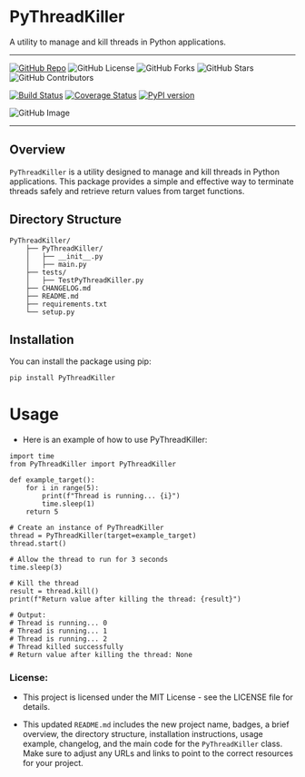 # PyThreadKiller
A utility to manage and kill threads in Python applications.
* ***
[![GitHub Repo](https://img.shields.io/badge/GitHub-Repository-181717?style=for-the-badge&logo=github)](https://github.com/kumarmuthu)
![GitHub License](https://img.shields.io/github/license/kumarmuthu/kumarmuthu?style=for-the-badge)
![GitHub Forks](https://img.shields.io/github/forks/kumarmuthu/kumarmuthu?style=for-the-badge)
![GitHub Stars](https://img.shields.io/github/stars/kumarmuthu/kumarmuthu?style=for-the-badge)
![GitHub Contributors](https://img.shields.io/github/contributors/kumarmuthu/kumarmuthu?style=for-the-badge)


[![Build Status](https://travis-ci.org/kumarmuthu/PyThreadKiller.svg?branch=master)](https://travis-ci.org/kumarmuthu/PyThreadKiller)
[![Coverage Status](https://coveralls.io/repos/github/kumarmuthu/PrivateLogic/tree/main/PythonLogic/PyThreadKiller/badge.svg?branch=master)](https://coveralls.io/github/kumarmuthu/PrivateLogic/tree/main/PythonLogic/PyThreadKiller?branch=master)
[![PyPI version](https://badge.fury.io/py/PyThreadKiller.svg)](https://badge.fury.io/py/PyThreadKiller)


![GitHub Image](https://avatars.githubusercontent.com/u/53684606?v=4&s=40)

* **

## Overview

`PyThreadKiller` is a utility designed to manage and kill threads in Python applications. This package provides a simple and effective way to terminate threads safely and retrieve return values from target functions.

## Directory Structure
```
PyThreadKiller/
    ├── PyThreadKiller/
    │   ├── __init__.py
    │   ├── main.py
    ├── tests/
    │   ├── TestPyThreadKiller.py
    ├── CHANGELOG.md
    ├── README.md
    ├── requirements.txt
    └── setup.py
```

## Installation

You can install the package using pip:

```sh
pip install PyThreadKiller
```

# Usage
* Here is an example of how to use PyThreadKiller:
```
import time
from PyThreadKiller import PyThreadKiller

def example_target():
    for i in range(5):
        print(f"Thread is running... {i}")
        time.sleep(1)
    return 5

# Create an instance of PyThreadKiller
thread = PyThreadKiller(target=example_target)
thread.start()

# Allow the thread to run for 3 seconds
time.sleep(3)

# Kill the thread
result = thread.kill()
print(f"Return value after killing the thread: {result}")

# Output:
# Thread is running... 0
# Thread is running... 1
# Thread is running... 2
# Thread killed successfully
# Return value after killing the thread: None
```

### License:
* This project is licensed under the MIT License - see the LICENSE file for details.

* This updated `README.md` includes the new project name, badges, a brief overview, the directory structure, installation instructions, usage example, changelog, and the main code for the `PyThreadKiller` class. Make sure to adjust any URLs and links to point to the correct resources for your project.

